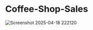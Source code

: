# Coffee-Shop-Sales
![Screenshot 2025-04-18 222120](https://github.com/user-attachments/assets/6fce9d1c-709a-4842-8a0a-62aab3ff7e22)

